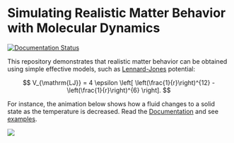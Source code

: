 # Simulating Realistic Matter Behavior with Molecular Dynamics

[![Documentation Status](https://readthedocs.org/projects/aannabe-moldyn/badge/?version=latest)](https://aannabe-moldyn.readthedocs.io/en/latest/?badge=latest)

This repository demonstrates that realistic matter behavior can be obtained using simple effective models, such as [Lennard-Jones](https://en.wikipedia.org/wiki/Lennard-Jones_potential) potential:

$$
V_{\mathrm{LJ}} = 4 \epsilon \left[ \left(\frac{1}{r}\right)^{12} - \left(\frac{1}{r}\right)^{6} \right].
$$

For instance, the animation below shows how a fluid changes to a solid state as the temperature is decreased.
Read the [Documentation](https://aannabe-moldyn.readthedocs.io/en/latest/) and see [examples](https://github.com/aannabe/moldyn/tree/main/examples).

![](https://github.com/aannabe/moldyn/blob/main/examples/animation.gif)
